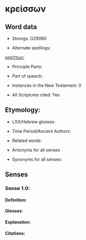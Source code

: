 # κρείσσων

<!-- Status: S2=NeedsReview -->
<!-- Lexica used for edits: BDAG, FFM, LN, A-S -->

<!-- This lemma has no occurances in Alan's -->
<!-- spreadsheet. He did have the alternate -->
<!-- spelling in G29090 which somehow did not -->
<!-- get generated (not its TOC entry) in the -->
<!-- initial creation of files -->

## Word data

* Strongs: G29080

* Alternate spellings:

[κρείττων](..\G29090\01.md);

* Principle Parts: 

* Part of speech: 

* Instances in the New Testament: 0

* All Scriptures cited: Yes

## Etymology: 

* LXX/Hebrew glosses: 

* Time Period/Ancient Authors: 

* Related words: 

* Antonyms for all senses

* Synonyms for all senses: 

## Senses 

### Sense  1.0: 

#### Definition: 

#### Glosses: 

#### Explanation: 

#### Citations: 

